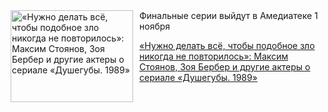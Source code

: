 <!--2025-10-31 11:45:49-->
<div class="yb">
  <div class="rss kino_kino"><a href="https://www.kino-teatr.ru/kino/news/y2025/10-31/39499/" title="«Нужно делать всё, чтобы подобное зло никогда не повторилось»: Максим Стоянов, Зоя Бербер и другие актеры о сериале «Душегубы. 1989»"><img src="https://www.kino-teatr.ru/news/9/9/39499/poster.jpg" width="196" height="147" align="left" hspace="5" style="margin: 0px 10px 0px 5px" alt="«Нужно делать всё, чтобы подобное зло никогда не повторилось»: Максим Стоянов, Зоя Бербер и другие актеры о сериале «Душегубы. 1989»"/></a>Финальные серии выйдут в Амедиатеке 1 ноября <p class="titl"><a href="https://www.kino-teatr.ru/kino/news/y2025/10-31/39499/">«Нужно делать всё, чтобы подобное зло никогда не повторилось»: Максим Стоянов, Зоя Бербер и другие актеры о сериале «Душегубы. 1989»</a></p></div>
</div>
